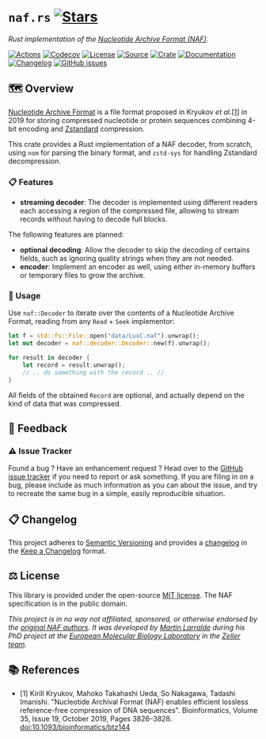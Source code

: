 # `naf.rs` [![Stars](https://img.shields.io/github/stars/althonos/naf-rs.svg?style=social&maxAge=3600&label=Star)](https://github.com/althonos/naf-rs/stargazers)

*Rust implementation of the [Nucleotide Archive Format (NAF)](https://github.com/KirillKryukov/naf)*.

[![Actions](https://img.shields.io/github/workflow/status/althonos/naf.rs/Test?style=flat-square&maxAge=600)](https://github.com/althonos/naf.rs/actions)
[![Codecov](https://img.shields.io/codecov/c/gh/althonos/naf.rs/master.svg?style=flat-square&maxAge=600)](https://codecov.io/gh/althonos/naf.rs)
[![License](https://img.shields.io/badge/license-MIT-blue.svg?style=flat-square&maxAge=2678400)](https://choosealicense.com/licenses/mit/)
[![Source](https://img.shields.io/badge/source-GitHub-303030.svg?maxAge=2678400&style=flat-square)](https://github.com/althonos/naf.rs)
[![Crate](https://img.shields.io/crates/v/naf.svg?maxAge=600&style=flat-square)](https://crates.io/crates/naf)
[![Documentation](https://img.shields.io/badge/docs.rs-latest-4d76ae.svg?maxAge=2678400&style=flat-square)](https://docs.rs/naf)
[![Changelog](https://img.shields.io/badge/keep%20a-changelog-8A0707.svg?maxAge=2678400&style=flat-square)](https://github.com/althonos/naf.rs/blob/master/CHANGELOG.md)
[![GitHub issues](https://img.shields.io/github/issues/althonos/naf.rs.svg?style=flat-square&maxAge=600)](https://github.com/althonos/naf.rs/issues)


## 🗺️ Overview

[Nucleotide Archive Format](https://github.com/KirillKryukov/naf) is a file 
format proposed in Kryukov *et al.*[\[1\]](#ref1) in 2019 for storing 
compressed nucleotide or protein sequences combining 4-bit encoding and 
[Zstandard](https://github.com/facebook/zstd) compression.

This crate provides a Rust implementation of a NAF decoder, from scratch, 
using `nom` for parsing the binary format, and `zstd-sys` for handling 
Zstandard decompression.

### 📋 Features

- **streaming decoder**: The decoder is implemented using different readers
  each accessing a region of the compressed file, allowing to stream records
  without having to decode full blocks.

The following features are planned:

- **optional decoding**: Allow the decoder to skip the decoding of certains 
  fields, such as ignoring quality strings when they are not needed.
- **encoder**: Implement an encoder as well, using either in-memory buffers
  or temporary files to grow the archive.

### 🔌 Usage

Use `naf::Decoder` to iterate over the contents of a Nucleotide Archive Format,
reading from any `Read` + `Seek` implementor:

```rust
let f = std::fs::File::open("data/LuxC.naf").unwrap();
let mut decoder = naf::decoder::Decoder::new(f).unwrap();

for result in decoder {
    let record = result.unwrap();
    // .. do something with the record .. //
}
```

All fields of the obtained `Record` are optional, and actually depend on the
kind of data that was compressed.

<!-- ## 🔍 See Also -->

## 💭 Feedback

### ⚠️ Issue Tracker

Found a bug ? Have an enhancement request ? Head over to the [GitHub issue
tracker](https://github.com/althonos/naf.rs/issues) if you need to report
or ask something. If you are filing in on a bug, please include as much
information as you can about the issue, and try to recreate the same bug
in a simple, easily reproducible situation.

<!-- ### 🏗️ Contributing

Contributions are more than welcome! See [`CONTRIBUTING.md`](https://github.com/althonos/naf.rs/blob/master/CONTRIBUTING.md) for more details. -->


## 📋 Changelog

This project adheres to [Semantic Versioning](http://semver.org/spec/v2.0.0.html)
and provides a [changelog](https://github.com/althonos/naf.rs/blob/master/CHANGELOG.md)
in the [Keep a Changelog](http://keepachangelog.com/en/1.0.0/) format.

## ⚖️ License

This library is provided under the open-source
[MIT license](https://choosealicense.com/licenses/mit/). The NAF specification
is in the public domain.

*This project is in no way not affiliated, sponsored, or otherwise endorsed
by the [original NAF authors](https://github.com/KirillKryukov). It was 
developed by [Martin Larralde](https://github.com/althonos/) during his PhD 
project at the [European Molecular Biology Laboratory](https://www.embl.de/) 
in the [Zeller team](https://github.com/zellerlab).*

## 📚 References

- <a id="ref1">\[1\]</a> Kirill Kryukov, Mahoko Takahashi Ueda, So Nakagawa, Tadashi Imanishi. "Nucleotide Archival Format (NAF) enables efficient lossless reference-free compression of DNA sequences". Bioinformatics, Volume 35, Issue 19, October 2019, Pages 3826–3828. [doi:10.1093/bioinformatics/btz144](https://doi.org/10.1093/bioinformatics/btz144)